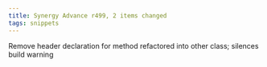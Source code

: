 ```yaml
---
title: Synergy Advance r499, 2 items changed
tags: snippets
---
```


Remove header declaration for method refactored into other class; silences build warning
